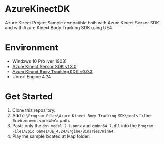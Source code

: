# AzureKinectDK
Azure Kinect Project Sample compatible both with Azure Kinect Sensor SDK and with Azure Kinect Body Tracking SDK using UE4

# Environment

* Windows 10 Pro (ver 1903)
* [Azure Kinect Sensor SDK v1.3.0](https://docs.microsoft.com/en-us/azure/kinect-dk/sensor-sdk-download)
* [Azure Kinect Body Tracking SDK v0.9.3](https://docs.microsoft.com/es-es/azure/Kinect-dk/body-sdk-download)
* Unreal Engine 4.24

# Get Started

1. Clone this repository.
2. Add `C:\Program Files\Azure Kinect Body Tracking SDK\tools` to the Environment variable's path.
3. Paste only the `dnn_model_2_0.onnx` and `cudnn64_7.dll` into the `Program Files/Epic Games/UE_4.24/Engine/Binaries/Win64`.
4. Play the sample located at Map folder.

